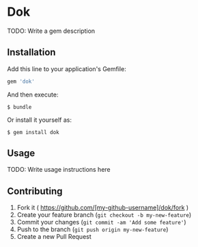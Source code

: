 # Dok

TODO: Write a gem description

## Installation

Add this line to your application's Gemfile:

```ruby
gem 'dok'
```

And then execute:

    $ bundle

Or install it yourself as:

    $ gem install dok

## Usage

TODO: Write usage instructions here

## Contributing

1. Fork it ( https://github.com/[my-github-username]/dok/fork )
2. Create your feature branch (`git checkout -b my-new-feature`)
3. Commit your changes (`git commit -am 'Add some feature'`)
4. Push to the branch (`git push origin my-new-feature`)
5. Create a new Pull Request
